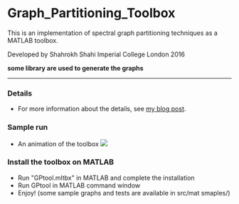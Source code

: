 # Graph_Partitioning_Toolbox
This is an implementation of spectral graph partitioning techniques as a MATLAB toolbox.

Developed by Shahrokh Shahi
Imperial College London
2016

__some library are used to generate the graphs__

---

### Details

* For more information about the details, see <a href="https://www.sshahi.com/projects/tlbx-1-graph/" target="_blank">my blog post</a>.

### Sample run

* An animation of the toolbox
![](img/gptool.gif)


### Install the toolbox on MATLAB
- Run "GPtool.mltbx" in MATLAB and complete the installation
- Run GPtool in MATLAB command window
- Enjoy! (some sample graphs and tests are available in src/mat smaples/)


